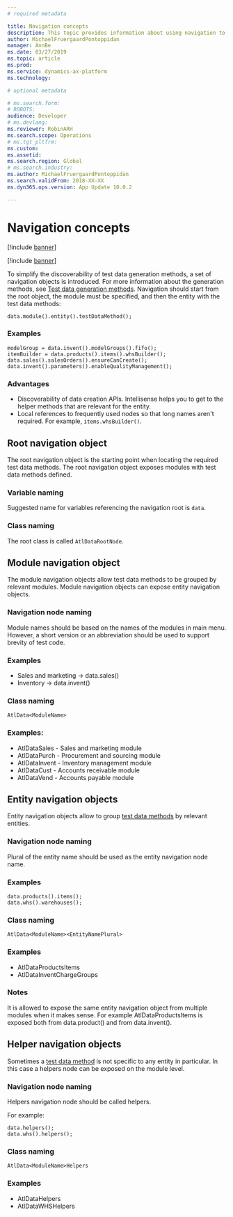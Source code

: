 ```yaml
---
# required metadata

title: Navigation concepts
description: This topic provides information about using navigation to simplify the discoverability of test data generation methods.
author: MichaelFruergaardPontoppidan
manager: AnnBe
ms.date: 03/27/2019
ms.topic: article
ms.prod: 
ms.service: dynamics-ax-platform
ms.technology: 

# optional metadata

# ms.search.form: 
# ROBOTS: 
audience: Developer
# ms.devlang: 
ms.reviewer: RobinARH
ms.search.scope: Operations
# ms.tgt_pltfrm: 
ms.custom: 
ms.assetid: 
ms.search.region: Global
# ms.search.industry: 
ms.author: MichaelFruergaardPontoppidan
ms.search.validFrom: 2018-XX-XX
ms.dyn365.ops.version: App Update 10.0.2

---
```


# Navigation concepts

[!include [banner](../includes/banner.md)]

[!include [banner](../includes/preview-banner.md)]

To simplify the discoverability of test data generation methods, a set of navigation objects is introduced. 
For more information about the generation methods, see [Test data generation methods](Concepts_TestDataMethods.md).
Navigation should start from the root object, the module must be specified, and then the entity with the test data methods:

```	
data.module().entity().testDataMethod();
```

### Examples
```
modelGroup = data.invent().modelGroups().fifo();
itemBuilder = data.products().items().whsBuilder();
data.sales().salesOrders().ensureCanCreate();
data.invent().parameters().enableQualityManagement();
```

### Advantages

- Discoverability of data creation APIs. Intellisense helps you to get to the helper methods that are relevant for the entity.
- Local references to frequently used nodes so that long names aren't required. For example, `items.whsBuilder()`.

## Root navigation object
The root navigation object is the starting point when locating the required test data methods. The root navigation object exposes modules with test data methods defined.

### Variable naming
Suggested name for variables referencing the navigation root is `data`. 

### Class naming
The root class is called `AtlDataRootNode`.

## Module navigation object
The module navigation objects allow test data methods to be grouped by relevant modules. Module navigation objects can expose entity navigation objects.

### Navigation node naming
Module names should be based on the names of the modules in main menu. However, a short version or an abbreviation should be used to support brevity of test code.

### Examples

- Sales and marketing -> data.sales()
- Inventory -> data.invent()

### Class naming
`AtlData<ModuleName>`

### Examples:
- AtlDataSales - Sales and marketing module
- AtlDataPurch - Procurement and sourcing module	
- AtlDataInvent - Inventory management module	
- AtlDataCust - Accounts receivable module	
- AtlDataVend - Accounts payable module

## Entity navigation objects
Entity navigation objects allow to group [test data methods](Concepts_TestDataMethods.md) by relevant entities.
### Navigation node naming
Plural of the entity name should be used as the entity navigation node name.
### Examples
```	
data.products().items();
data.whs().warehouses();
```
### Class naming 
`AtlData<ModuleName><EntityNamePlural>`

### Examples	
- AtlDataProductsItems
- AtlDataInventChargeGroups

### Notes
It is allowed to expose the same entity navigation object from multiple modules when it makes sense. For example AtlDataProductsItems is exposed both from data.product() and from data.invent().

## Helper navigation objects
Sometimes a [test data method](Concepts_TestDataMethods.md) is not specific to any entity in particular. In this case a helpers node can be exposed on the module level. 

### Navigation node naming
Helpers navigation node should be called helpers. 

For example:
```
data.helpers();
data.whs().helpers();
```
### Class naming 
`AtlData<ModuleName>Helpers`

### Examples
- AtlDataHelpers
- AtlDataWHSHelpers
